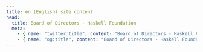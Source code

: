 ```yaml
---
title: en (English) site content
head:
  title: Board of Directors - Haskell Foundation
  meta:
    - { name: "twitter:title", content: "Board of Directors - Haskell Foundation", file: "" }
    - { name: "og:title", content: "Board of Directors - Haskell Foundation", file: "" }
---
```

